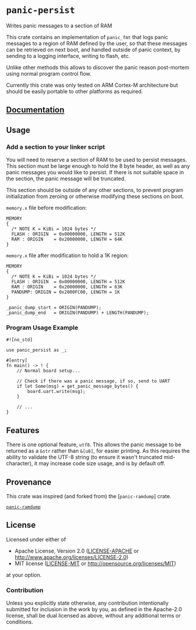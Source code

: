 # `panic-persist`

Writes panic messages to a section of RAM

This crate contains an implementation of `panic_fmt` that logs panic messages to a region of
RAM defined by the user, so that these messages can be retrieved on next boot, and handled
outside of panic context, by sending to a logging interface, writing to flash, etc.

Unlike other methods this allows to discover the panic reason post-mortem using normal program
control flow.

Currently this crate was only tested on ARM Cortex-M architecture but should be easily portable
to other platforms as required.

## [Documentation](https://docs.rs/panic-persist)

## Usage

### Add a section to your linker script

You will need to reserve a section of RAM to be used to persist messages. This section must be
large enough to hold the 8 byte header, as well as any panic messages you would like to persist.
If there is not suitable space in the section, the panic message will be truncated.

This section should be outside of any other sections, to prevent program initialization from
zeroing or otherwise modifying these sections on boot.

`memory.x` file before modification:

``` ignore
MEMORY
{
  /* NOTE K = KiBi = 1024 bytes */
  FLASH : ORIGIN  = 0x00000000, LENGTH = 512K
  RAM : ORIGIN    = 0x20000000, LENGTH = 64K
}
```

`memory.x` file after modification to hold a 1K region:

``` ignore
MEMORY
{
  /* NOTE K = KiBi = 1024 bytes */
  FLASH : ORIGIN  = 0x00000000, LENGTH = 512K
  RAM : ORIGIN    = 0x20000000, LENGTH = 63K
  PANDUMP: ORIGIN = 0x2000FC00, LENGTH = 1K
}

_panic_dump_start = ORIGIN(PANDUMP);
_panic_dump_end   = ORIGIN(PANDUMP) + LENGTH(PANDUMP);
```


### Program Usage Example

``` ignore
#![no_std]

use panic_persist as _;

#[entry]
fn main() -> ! {
    // Normal board setup...

    // Check if there was a panic message, if so, send to UART
    if let Some(msg) = get_panic_message_bytes() {
        board.uart.write(msg);
    }

    // ...
}
```

## Features

There is one optional feature, `utf8`. This allows the panic message to be returned
as a `&str` rather than `&[u8]`, for easier printing. As this requires the ability
to validate the UTF-8 string (to ensure it wasn't truncated mid-character), it may
increase code size usage, and is by default off.

## Provenance

This crate was inspired (and forked from) the [`panic-ramdump`] crate.

[`panic-ramdump`](https://github.com/therealprof/panic-ramdump)

## License

Licensed under either of

- Apache License, Version 2.0 ([LICENSE-APACHE](LICENSE-APACHE) or
  http://www.apache.org/licenses/LICENSE-2.0)
- MIT license ([LICENSE-MIT](LICENSE-MIT) or http://opensource.org/licenses/MIT)

at your option.

### Contribution

Unless you explicitly state otherwise, any contribution intentionally submitted
for inclusion in the work by you, as defined in the Apache-2.0 license, shall be
dual licensed as above, without any additional terms or conditions.
